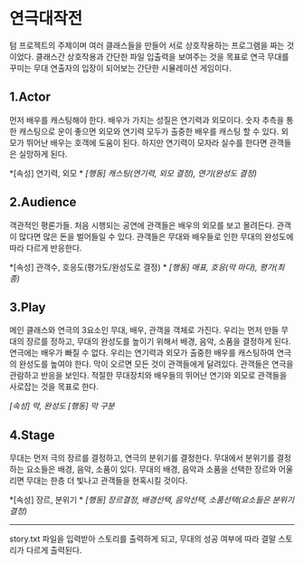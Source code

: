 # 연극대작전

텀 프로젝트의 주제이며
여러 클래스들을 만들어 서로 상호작용하는 프로그램을 짜는 것이었다.
클래스간 상호작용과 간단한 파일 입출력을 보여주는 것을 목표로
연극 무대를 꾸미는 무대 연출자의 입장이 되어보는 간단한 시뮬레이션 게임이다.

## 1.Actor

먼저 배우를 캐스팅해야 한다. 배우가 가지는 성질은 연기력과 외모이다. 
숫자 추측을 통한 캐스팅으로 운이 좋으면 외모와 연기력 모두가 출중한 배우를 캐스팅 할 수 있다. 
외모가 뛰어난 배우는 호객에 도움이 된다. 하지만 연기력이 모자라 실수를 한다면 관객들은 실망하게 된다.

*[속성] 연기력, 외모 *
*[행동] 캐스팅(연기력, 외모 결정), 연기(완성도 결정)*

## 2.Audience

객관적인 평론가들. 처음 시행되는 공연에 관객들은 배우의 외모를 보고 몰려든다. 
관객이 많다면 많은 돈을 벌어들일 수 있다. 
관객들은 무대와 배우들로 인한 무대의 완성도에 따라 다르게 반응한다.

*[속성] 관객수, 호응도(평가도/완성도로 결정) *
*[행동] 매표, 호응(막 마다), 평가(최종)*

## 3.Play

메인 클래스와 연극의 3요소인 무대, 배우, 관객을 객체로 가진다. 
우리는 먼저 만들 무대의 장르를 정하고, 무대의 완성도를 높이기 위해서 배경, 음악, 소품을 결정하게 된다. 
연극에는 배우가 빠질 수 없다. 우리는 연기력과 외모가 출중한 배우를 캐스팅하여 연극의 완성도를 높여야 한다. 
막이 오르면 모든 것이 관객들에게 달려있다. 관객들은 연극을 관람하고 반응을 보인다. 
적절한 무대장치와 배우들의 뛰어난 연기와 외모로 관객들을 사로잡는 것을 목표로 한다.

*[속성] 막, 완성도*
*[행동] 막 구분*


## 4.Stage

무대는 먼저 극의 장르를 결정하고, 연극의 분위기를 결정한다. 
무대에서 분위기를 결정하는 요소들은 배경, 음악, 소품이 있다. 
무대의 배경, 음악과 소품을 선택한 장르와 어울리면 무대는 한층 더 빛나고 관객들을 현혹시킬 것이다.

*[속성] 장르, 분위기 *
*[행동] 장르결정, 배경선택, 음악선택, 소품선택(요소들은 분위기 결정)*

-------------------------
story.txt 파일을 입력받아 스토리를 출력하게 되고, 무대의 성공 여부에 따라 결말 스토리가 다르게 출력된다.

